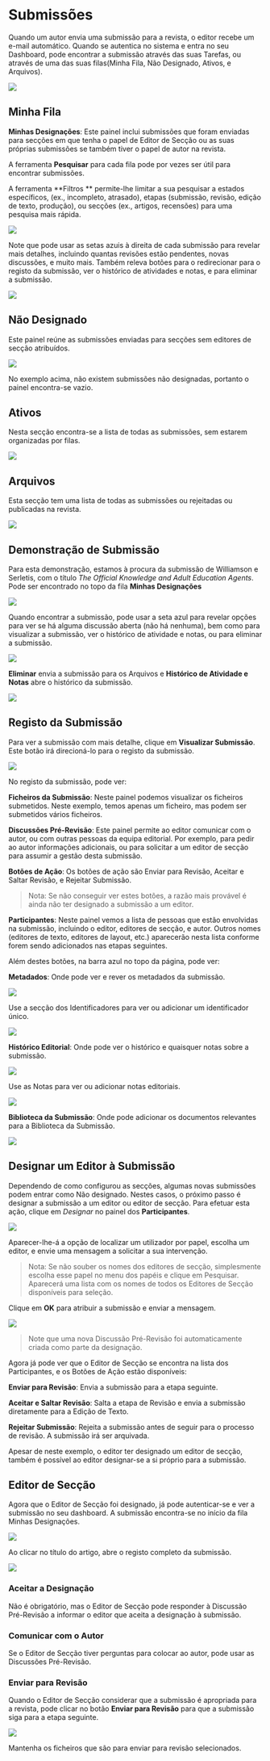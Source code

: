# Submissões

Quando um autor envia uma submissão para a revista, o editor recebe um e-mail automático. Quando se autentica no sistema e entra no seu Dashboard, pode encontrar a submissão através das suas Tarefas, ou através de uma das suas filas\(Minha Fila, Não Designado, Ativos, e Arquivos\).

![](/assets/learning-ojs3.1-ed-dashboard-active.PNG)

## Minha Fila

**Minhas Designações**: Este painel inclui submissões que foram enviadas para secções em que tenha o papel de Editor de Secção ou as suas próprias submissões se também tiver o papel de autor na revista.

A ferramenta **Pesquisar** para cada fila pode por vezes ser útil para encontrar submissões.

A ferramenta **Filtros ** permite-lhe limitar a sua pesquisar a estados específicos, \(ex., incompleto, atrasado\), etapas \(submissão, revisão, edição de texto, produção\), ou secções \(ex., artigos, recensões\) para uma pesquisa mais rápida.

![](/assets/learning-ojs3.1-ed-dashboard-filter.PNG)

Note que pode usar as setas azuis à direita de cada submissão para revelar mais detalhes, incluindo quantas revisões estão pendentes, novas discussões, e muito mais. Também releva botões para o redirecionar para o registo da submissão, ver o histórico de atividades e notas, e para eliminar a submissão.

![](/assets/learning-ojs3.1-ed-dashboard-active-details.PNG)

## Não Designado

Este painel reúne as submissões enviadas para secções sem editores de secção atribuídos.

![](/assets/learning-ojs3.1-ed-dashboard-unassigned.PNG)

No exemplo acima, não existem submissões não designadas, portanto o painel encontra-se vazio.

## Ativos

Nesta secção encontra-se a lista de todas as submissões, sem estarem organizadas por filas.

![](/assets/learning-ojs3.1-ed-dashboard-all-active.PNG)

## Arquivos

Esta secção tem uma lista de todas as submissões ou rejeitadas ou publicadas na revista.

![](/assets/learning-ojs3.1-ed-dashboard-archive.PNG)

## Demonstração de Submissão

Para esta demonstração, estamos à procura da submissão de Williamson e Serletis, com o título _The Official Knowledge and Adult Education Agents_. Pode ser encontrado no topo da fila **Minhas Designações**

![](/assets/learning-ojs3.1-ed-dashboard-active.PNG)

Quando encontrar a submissão, pode usar a seta azul para revelar opções para ver se há alguma discussão aberta \(não há nenhuma\), bem como para visualizar a submissão, ver o histórico de atividade e notas, ou para eliminar a submissão.

![](/assets/learning-ojs3.1-ed-submission-details.PNG)

**Eliminar** envia a submissão para os Arquivos e **Histórico de Atividade e Notas** abre o histórico da submissão.

![](/assets/learning-ojs3.1-ed-dashboard-log.PNG)

## Registo da Submissão 

Para ver a submissão com mais detalhe, clique em **Visualizar Submissão**. Este botão irá direcioná-lo para o registo da submissão.

![](/assets/learning-ojs3.1-ed-dashboard-record.PNG)

No registo da submissão, pode ver:

**Ficheiros da Submissão**: Neste painel podemos visualizar os ficheiros submetidos. Neste exemplo, temos apenas um ficheiro, mas podem ser submetidos vários ficheiros.

**Discussões Pré-Revisão**: Este painel permite ao editor comunicar com o autor, ou com outras pessoas da equipa editorial. Por exemplo, para pedir ao autor informações adicionais, ou para solicitar a um editor de secção para assumir a gestão desta submissão.

**Botões de Ação**: Os botões de ação são Enviar para Revisão, Aceitar e Saltar Revisão, e Rejeitar Submissão.

> Nota: Se não conseguir ver estes botões, a razão mais provável é ainda não ter designado a submissão a um editor.

**Participantes**: Neste painel vemos a lista de pessoas que estão envolvidas na submissão, incluindo o editor, editores de secção, e autor. Outros nomes \(editores de texto, editores de layout, etc.\) aparecerão nesta lista conforme forem sendo adicionados nas etapas seguintes.

Além destes botões, na barra azul no topo da página, pode ver:

**Metadados**: Onde pode ver e rever os metadados da submissão.

![](/assets/learning-ojs3.1-ed-dashboard-record-metadata.PNG)

Use a secção dos Identificadores para ver ou adicionar um identificador único.

![](learning-ojs-3-ed-submissions-identifiers.png)

**Histórico Editorial**: Onde pode ver o histórico e quaisquer notas sobre a submissão.

![](/assets/learning-ojs3.1-ed-dashboard-log.PNG)

Use as Notas para ver ou adicionar notas editoriais.

![](learning-ojs-3-ed-submissions-notes.png)

**Biblioteca da Submissão**: Onde pode adicionar os documentos relevantes para a Biblioteca da Submissão.

![](learning-ojs-3-ed-submissions-sub-library.png)

## Designar um Editor à Submissão

Dependendo de como configurou as secções, algumas novas submissões podem entrar como Não designado. Nestes casos, o próximo passo é designar a submissão a um editor ou editor de secção. Para efetuar esta ação, clique em _Designar_ no painel dos **Participantes**.

![](learning-ojs-3-ed-submissions-add-participant.png)

Aparecer-lhe-á a opção de localizar um utilizador por papel, escolha um editor, e envie uma mensagem a solicitar a sua intervenção.

> Nota: Se não souber os nomes dos editores de secção, simplesmente escolha esse papel no menu dos papéis e clique em Pesquisar. Aparecerá uma lista com os nomes de todos os Editores de Secção disponíveis para seleção.

Clique em **OK** para atribuir a submissão e enviar a mensagem.

![](/assets/learning-ojs3.1-ed-dashboard-record-assign.PNG)

> Note que uma nova Discussão Pré-Revisão foi automaticamente criada como parte da designação.

Agora já pode ver que o Editor de Secção se encontra na lista dos Participantes, e os Botões de Ação estão disponíveis:

**Enviar para Revisão**: Envia a submissão para a etapa seguinte.

**Aceitar e Saltar Revisão**: Salta a etapa de Revisão e envia a submissão diretamente para a Edição de Texto.

**Rejeitar Submissão**: Rejeita a submissão antes de seguir para o processo de revisão. A submissão irá ser arquivada.

Apesar de neste exemplo, o editor ter designado um editor de secção, também é possível ao editor designar-se a si próprio para a submissão.

## Editor de Secção

Agora que o Editor de Secção foi designado, já pode autenticar-se e ver a submissão no seu dashboard. A submissão encontra-se no início da fila Minhas Designações.

![](/assets/learning-ojs3.1-se-dashboard.PNG)

Ao clicar no título do artigo, abre o registo completo da submissão.

![](/assets/learning-ojs3.1-se-record.PNG)

### Aceitar a Designação

Não é obrigatório, mas o Editor de Secção pode responder à Discussão Pré-Revisão a informar o editor que aceita a designação à submissão.

### Comunicar com o Autor

Se o Editor de Secção tiver perguntas para colocar ao autor, pode usar as Discussões Pré-Revisão.

### Enviar para Revisão

Quando o Editor de Secção considerar que a submissão é apropriada para a revista, pode clicar no botão **Enviar para Revisão** para que a submissão siga para a etapa seguinte.

![](/assets/learning-ojs3.1-se-record-sendReview.PNG)

Mantenha os ficheiros que são para enviar para revisão selecionados.

